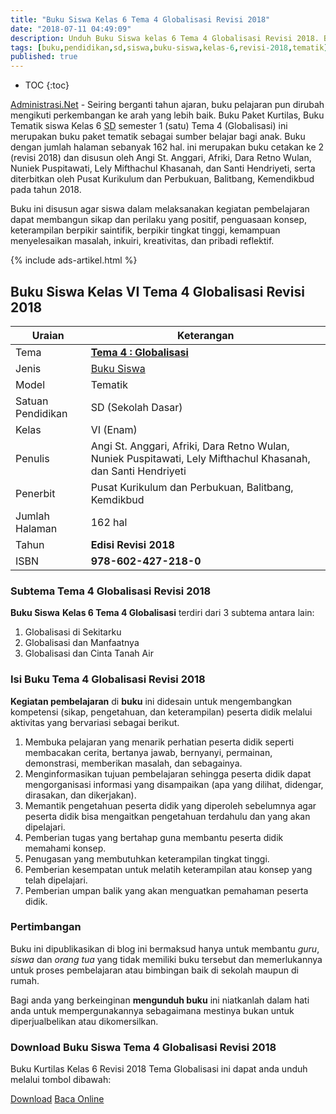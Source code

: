 ```yaml
---
title: "Buku Siswa Kelas 6 Tema 4 Globalisasi Revisi 2018"
date: "2018-07-11 04:49:09"
description: Unduh Buku Siswa kelas 6 Tema 4 Globalisasi Revisi 2018. Buku paket tematik kelas 6 tema globalisasi kurikulum 2013 revisi 2018 terdiri dari 3 subTema.
tags: [buku,pendidikan,sd,siswa,buku-siswa,kelas-6,revisi-2018,tematik]
published: true
---
```

* TOC
{:toc}

<script type="application/ld+json">
{
  "@context":"http://schema.org",
  "@type":"Book",
  "name" : "{{ page.title }}",
  "author": {
    "@type":"Person",
    "name":"Angi St. Anggari, Afriki, Dara Retno Wulan, Nuniek Puspitawati, Lely Mifthachul Khasanah, dan Santi Hendriyeti"
  },
  "url" : "{{ site.url }}{{ page.url }}",
  "workExample" : [{
    "@type": "Book",
    "isbn": "978-602-427-218-0",
    "bookEdition": "Revisi 2018",
    "bookFormat": "http://schema.org/Hardcover",
    "potentialAction":{
    "@type":"ReadAction",
    "target":
      {
        "@type":"EntryPoint",
        "urlTemplate":"{{ site.url }}{{ page.url }}",
        "actionPlatform":[
          "http://schema.org/DesktopWebPlatform",
          "http://schema.org/IOSPlatform",
          "http://schema.org/AndroidPlatform"
        ]
      }
      }
    }
    ]
    }
 
</script>

[Administrasi.Net](/ "Administrasi.Net") - Seiring berganti tahun ajaran, buku pelajaran pun dirubah mengikuti perkembangan ke arah yang lebih baik. Buku Paket Kurtilas, Buku Tematik siswa Kelas 6 <acronym title="Sekolah Dasar">SD</acronym> semester 1 (satu) Tema 4 (Globalisasi) ini merupakan buku paket tematik sebagai sumber belajar bagi anak. Buku dengan jumlah halaman sebanyak 162 hal. ini merupakan buku cetakan ke 2 (revisi 2018) dan disusun oleh Angi St. Anggari, Afriki, Dara Retno Wulan, Nuniek Puspitawati, Lely Mifthachul Khasanah, dan Santi Hendriyeti, serta diterbitkan oleh Pusat Kurikulum dan Perbukuan, Balitbang, Kemendikbud pada tahun 2018. 

Buku ini disusun agar siswa dalam melaksanakan kegiatan pembelajaran dapat membangun sikap dan perilaku yang positif, penguasaan konsep, keterampilan berpikir saintifik, berpikir tingkat tinggi, kemampuan menyelesaikan masalah, inkuiri, kreativitas, dan pribadi reflektif.

{% include ads-artikel.html %}

## Buku Siswa Kelas VI Tema 4 Globalisasi Revisi 2018

|Uraian|Keterangan|
| --- | --- |
|Tema|<a href="/bsd/buku-siswa-kelas-6-tema-4-globalisasi-revisi-2018" title="Buku Siswa Kelas 6 SD Tema 4 Globalisasi Revisi 2018"><strong>Tema 4 : Globalisasi </strong></a>|
|Jenis|<a href="/bsd" title="Buku Siswa" target="_blank">Buku Siswa</a>|
|Model|Tematik|
|Satuan Pendidikan|SD (Sekolah Dasar)|
Kelas|VI (Enam)|
Penulis|Angi St. Anggari, Afriki, Dara Retno Wulan, Nuniek Puspitawati, Lely Mifthachul Khasanah, dan Santi Hendriyeti|
|Penerbit|Pusat Kurikulum dan Perbukuan, Balitbang, Kemdikbud|
|Jumlah Halaman|162 hal|
|Tahun|<strong>Edisi Revisi 2018</strong>|
|ISBN|<strong>978-602-427-218-0</strong>|

### Subtema Tema 4 Globalisasi Revisi 2018
<strong>Buku Siswa</strong> <strong>Kelas 6 Tema 4 Globalisasi</strong> terdiri dari 3 subtema antara lain: 
1. Globalisasi di Sekitarku
2. Globalisasi dan Manfaatnya
3. Globalisasi dan Cinta Tanah Air

### Isi Buku Tema 4 Globalisasi Revisi 2018

<b>Kegiatan pembelajaran</b> di <b>buku</b> ini didesain untuk mengembangkan kompetensi (sikap, pengetahuan, dan keterampilan) peserta didik melalui aktivitas yang bervariasi sebagai berikut.
<ol><li>Membuka pelajaran yang menarik perhatian peserta didik seperti membacakan cerita, bertanya jawab, bernyanyi, permainan, demonstrasi, memberikan masalah, dan sebagainya.</li><li>Menginformasikan tujuan pembelajaran sehingga peserta didik dapat mengorganisasi informasi yang disampaikan (apa yang dilihat, didengar, dirasakan, dan dikerjakan).</li><li>Memantik pengetahuan peserta didik yang diperoleh sebelumnya agar peserta didik bisa mengaitkan pengetahuan terdahulu dan yang akan dipelajari.</li><li>Pemberian tugas yang bertahap guna membantu peserta didik memahami konsep.</li><li>Penugasan yang membutuhkan keterampilan tingkat tinggi.</li><li>Pemberian kesempatan untuk melatih keterampilan atau konsep yang telah dipelajari.</li><li>Pemberian umpan balik yang akan menguatkan pemahaman peserta didik.</li></ol>
  
### Pertimbangan
Buku ini dipublikasikan di blog ini bermaksud hanya untuk membantu _guru_, _siswa_ dan _orang tua_ yang tidak memiliki buku tersebut dan memerlukannya untuk proses pembelajaran atau bimbingan baik di sekolah maupun di rumah.

Bagi anda yang berkeinginan <b>mengunduh buku</b> ini niatkanlah dalam hati anda untuk mempergunakannya sebagaimana mestinya bukan untuk diperjualbelikan atau dikomersilkan.
  
### Download Buku Siswa Tema 4 Globalisasi Revisi 2018
Buku Kurtilas Kelas 6 Revisi 2018 Tema Globalisasi ini dapat anda unduh melalui tombol dibawah:
<p class="center"><a class="button download" href="https://docs.google.com/uc?export=download&id=1Zv5L4U4HPKGM-XpM7HWHsdVBMZp307DI" rel="nofollow" target="_blank" title="Download">Download</a>
<a class="button demo open-dialog" href="https://drive.google.com/file/d/1Zv5L4U4HPKGM-XpM7HWHsdVBMZp307DI/preview" Title="Baca Online" rel="nofollow">Baca Online</a></p>

